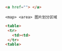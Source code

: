 ```markdown
<a href=""> </a>
```

```
<map> <area> 图片划分区域
```

```markdown
<table>
 <tr>
   <td><td>
 </tr>
<table>
```

